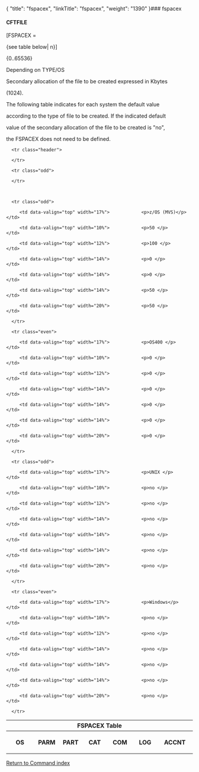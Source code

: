 {
    "title": "fspacex",
    "linkTitle": "fspacex",
    "weight": "1390"
}### <span id="fspacex"></span>fspacex

#### CFTFILE

\[FSPACEX =
{see table below| n}\]

{0..65536}

Depending on TYPE/OS

Secondary allocation of the file to be created expressed in Kbytes
(1024).

The following table indicates for each system the default value
according to the type of file to be created. If the indicated default
value of the secondary allocation of the file to be created is "no",
the FSPACEX does not need to be defined.

<table data-border="1" data-cellspacing="0" width="90%">
   <thead>
      <tr class="header">
<th colspan="7"><span id="FSPACEX_Table"></span>FSPACEX Table</th>
      </tr>
   </thead>
   <tbody>
      <tr class="odd">
<th data-valign="top" width="17%">            <p>OS </p></th>
<th data-valign="top" width="10%">            <p>PARM </p></th>
<th data-valign="top" width="12%">            <p>PART </p></th>
<th data-valign="top" width="14%">            <p>CAT </p></th>
<th data-valign="top" width="14%">            <p>COM </p></th>
<th data-valign="top" width="14%">            <p>LOG </p></th>
<th data-valign="top" width="20%">            <p>ACCNT </p></th>
      </tr>

      <tr class="odd">
         <td data-valign="top" width="17%">            <p>z/OS (MVS)</p>         </td>
         <td data-valign="top" width="10%">            <p>50 </p>         </td>
         <td data-valign="top" width="12%">            <p>100 </p>         </td>
         <td data-valign="top" width="14%">            <p>0 </p>         </td>
         <td data-valign="top" width="14%">            <p>0 </p>         </td>
         <td data-valign="top" width="14%">            <p>50 </p>         </td>
         <td data-valign="top" width="20%">            <p>50 </p>         </td>
      </tr>
      <tr class="even">
         <td data-valign="top" width="17%">            <p>OS400 </p>         </td>
         <td data-valign="top" width="10%">            <p>0 </p>         </td>
         <td data-valign="top" width="12%">            <p>0 </p>         </td>
         <td data-valign="top" width="14%">            <p>0 </p>         </td>
         <td data-valign="top" width="14%">            <p>0 </p>         </td>
         <td data-valign="top" width="14%">            <p>0 </p>         </td>
         <td data-valign="top" width="20%">            <p>0 </p>         </td>
      </tr>
      <tr class="odd">
         <td data-valign="top" width="17%">            <p>UNIX </p>         </td>
         <td data-valign="top" width="10%">            <p>no </p>         </td>
         <td data-valign="top" width="12%">            <p>no </p>         </td>
         <td data-valign="top" width="14%">            <p>no </p>         </td>
         <td data-valign="top" width="14%">            <p>no </p>         </td>
         <td data-valign="top" width="14%">            <p>no </p>         </td>
         <td data-valign="top" width="20%">            <p>no </p>         </td>
      </tr>
      <tr class="even">
         <td data-valign="top" width="17%">            <p>Windows</p>         </td>
         <td data-valign="top" width="10%">            <p>no </p>         </td>
         <td data-valign="top" width="12%">            <p>no </p>         </td>
         <td data-valign="top" width="14%">            <p>no </p>         </td>
         <td data-valign="top" width="14%">            <p>no </p>         </td>
         <td data-valign="top" width="14%">            <p>no </p>         </td>
         <td data-valign="top" width="20%">            <p>no </p>         </td>
      </tr>
   </tbody>
</table>

[Return to Command index](../)
